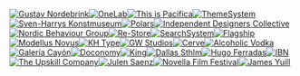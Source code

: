 [![Gustav Nordebrink](https://harryjatkins.com/_astro/gustav-nordebrink.ac0c85db_ZUIjNC.webp)](https://harryjatkins.com/projects/gustav-nordebrink)[![OneLab](https://harryjatkins.com/_astro/onelab.3a12fe69_1vAWMb.webp)](https://harryjatkins.com/projects/onelab)[![This is Pacifica](https://harryjatkins.com/_astro/pacifica.97ab346e_Z9WmBI.webp)](https://harryjatkins.com/projects/this-is-pacifica)[![ThemeSystem](https://harryjatkins.com/_astro/themesystem.3ed1974a_nOK15.webp)](https://harryjatkins.com/projects/theme-system)[![Sven-Harrys Konstmuseum](https://harryjatkins.com/_astro/sven-harrys.9791f330_1HHxX4.webp)](https://harryjatkins.com/projects/sven-harrys)[![Polars](https://harryjatkins.com/_astro/polars.0d1eb8df_ZFpBfk.webp)](https://harryjatkins.com/projects/polars)[![Independent Designers Collective](https://harryjatkins.com/_astro/idc.d4ebdaa4_Z1LIhL8.webp)](https://harryjatkins.com/projects/independent-designers-collective)[![Nordic Behaviour Group](https://harryjatkins.com/_astro/nbg.f425f3af_22SkVc.webp)](https://harryjatkins.com/projects/nordic-behaviour-group)[![Re-Store](https://harryjatkins.com/_astro/re-store.666e3114_1a8VPJ.webp)](https://harryjatkins.com/projects/re-store)[![SearchSystem](https://harryjatkins.com/_astro/search-system.28ebbe1b_216zFF.webp)](https://harryjatkins.com/projects/search-system)[![Flagship](https://harryjatkins.com/_astro/flagship.6aa58e0a_27wsbQ.webp)](https://harryjatkins.com/projects/flagship)[![Modellus Novus](https://harryjatkins.com/_astro/modellus-novus.8fa0c40c_2kDE3R.webp)](https://harryjatkins.com/projects/modellus-novus)[![KH Type](https://harryjatkins.com/_astro/kh-type.3f51fd66_ZNvxMV.webp)](https://harryjatkins.com/projects/kh-type)[![GW Studios](https://harryjatkins.com/_astro/gw-studios.8839036e_197g5p.webp)](https://harryjatkins.com/projects/gw-studios)[![Cerve](https://harryjatkins.com/_astro/cerve.391450eb_1b2m45.webp)](https://harryjatkins.com/projects/cerve)[![Alcoholic Vodka](https://harryjatkins.com/_astro/alcoholic-vodka.3ca5d1cc_Z2OMVX.webp)](https://harryjatkins.com/projects/alcoholic-vodka)[![Galería Cayón](https://harryjatkins.com/_astro/galeria-cayon.d1f5f248_oLM8s.webp)](https://harryjatkins.com/projects/galeria-cayon)[![Doconomy](https://harryjatkins.com/_astro/doconomy.bd2212d8_2cCdMR.webp)](https://harryjatkins.com/projects/doconomy)[![King](https://harryjatkins.com/_astro/king.42746232_ZPXt3M.webp)](https://harryjatkins.com/projects/king)[![Dallas Sthlm](https://harryjatkins.com/_astro/dallas.5ff4eb98_Z12oT65.webp)](https://harryjatkins.com/projects/dallas-sthlm)[![Hugo Ferradas](https://harryjatkins.com/_astro/hugo-ferradas.5745897e_sISov.webp)](https://harryjatkins.com/projects/hugo-ferradas)[![IBN](https://harryjatkins.com/_astro/ibn.b66d8efe_ZH3K7B.webp)](https://harryjatkins.com/projects/ibn)[![The Upskill Company](https://harryjatkins.com/_astro/upskill.48605c54_Z1LyfHw.webp)](https://harryjatkins.com/projects/the-upskill-company)[![Julen Saenz](https://harryjatkins.com/_astro/julen-saenz.d5cec93b_1GKMWE.webp)](https://harryjatkins.com/projects/julen-saenz)[![Novella Film Festival](https://harryjatkins.com/_astro/novella-film-festival.a343fd0f_Z1gwyec.webp)](https://harryjatkins.com/projects/novella-film-festival)[![James Yuill](https://harryjatkins.com/_astro/james-yuill.b94240d8_Z28rGLW.webp)](https://harryjatkins.com/projects/james-yuill)